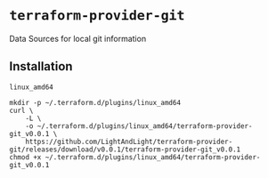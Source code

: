 # `terraform-provider-git`

Data Sources for local git information

## Installation

`linux_amd64`

```
mkdir -p ~/.terraform.d/plugins/linux_amd64
curl \
    -L \
    -o ~/.terraform.d/plugins/linux_amd64/terraform-provider-git_v0.0.1 \
    https://github.com/LightAndLight/terraform-provider-git/releases/download/v0.0.1/terraform-provider-git_v0.0.1
chmod +x ~/.terraform.d/plugins/linux_amd64/terraform-provider-git_v0.0.1
```
